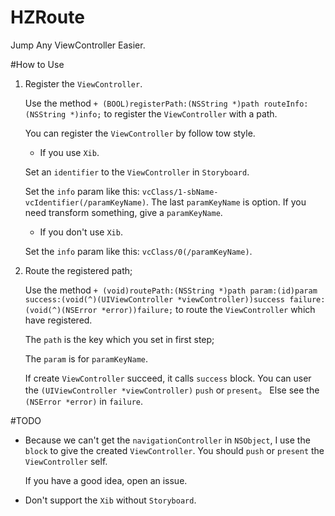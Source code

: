 # HZRoute
Jump Any ViewController Easier.

#How to Use
1. Register the `ViewController`.

	Use the method `+ (BOOL)registerPath:(NSString *)path routeInfo:(NSString *)info;` to register the `ViewController` with a path.
	
	
	You can register the `ViewController` by follow tow style.
	
	* If you use `Xib`.
	
	Set an `identifier` to the `ViewController` in `Storyboard`.
	
	Set the `info` param like this: `vcClass/1-sbName-vcIdentifier(/paramKeyName)`. The last `paramKeyName` is option. If you need transform something, give a `paramKeyName`. 
		
	* If you don't use `Xib`.
	
	Set the `info` param like this: `vcClass/0(/paramKeyName)`.

2. Route the registered path;

	Use the method `+ (void)routePath:(NSString *)path param:(id)param success:(void(^)(UIViewController *viewController))success failure:(void(^)(NSError *error))failure;` to route the `ViewController` which have registered.
	
	The `path` is the key which you set in first step;
	
	The `param` is for `paramKeyName`.
	
	If create `ViewController` succeed, it calls `success` block. You can user the `(UIViewController *viewController)` `push` or `present`。
	Else see the `(NSError *error)` in `failure`.
	
#TODO
* Because we can't get the `navigationController` in `NSObject`, I use the `block` to give the created `ViewController`. You should `push` or `present` the `ViewController` self.

	If you have a good idea, open an issue.
* Don't support the `Xib` without `Storyboard`.